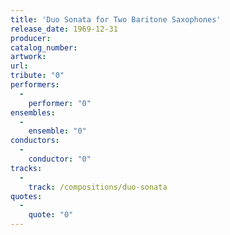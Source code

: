 ```yaml
---
title: 'Duo Sonata for Two Baritone Saxophones'
release_date: 1969-12-31
producer: 
catalog_number: 
artwork: 
url: 
tribute: "0"
performers: 
  -
    performer: "0"
ensembles: 
  -
    ensemble: "0"
conductors: 
  -
    conductor: "0"
tracks: 
  -
    track: /compositions/duo-sonata
quotes: 
  -
    quote: "0"
---
```

